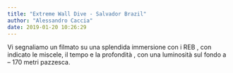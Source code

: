 ```yaml
---
title: "Extreme Wall Dive - Salvador Brazil"
author: "Alessandro Caccia"
date: 2019-01-20 10:26:29
---
```


Vi segnaliamo un filmato su una splendida immersione con i REB , con indicato le miscele, il tempo e la profondità , con una luminosità sul fondo a – 170 metri pazzesca.